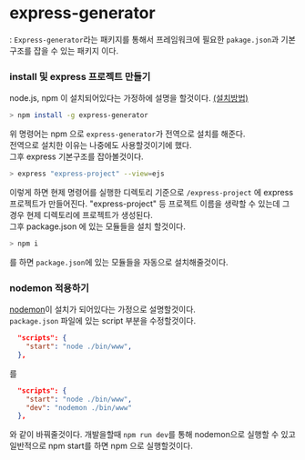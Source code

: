 # express-generator
: `Express-generator`라는 패키지를 통해서 프레임워크에 필요한 `pakage.json`과 기본 구조를 잡을 수 있는 패키지 이다.
### install 및 express 프로젝트 만들기
node.js, npm 이 설치되어있다는 가정하에 설명을 할것이다. [(설치방법)](./how-to-install-nodejs.md)  
```bash
> npm install -g express-generator
```
위 명령어는 npm 으로 `express-generator`가 전역으로 설치를 해준다.  
전역으로 설치한 이유는 나중에도 사용할것이기에 했다.  
그후 express 기본구조를 잡아볼것이다.
```bash
> express "express-project" --view=ejs
```
이렇게 하면 현제 명령어를 실행한 디렉토리 기준으로 `/express-project` 에 express 프로젝트가 만들어진다.
"express-project" 등 프로젝트 이름을 생략할 수 있는데 그 경우 현제 디렉토리에 프로젝트가 생성된다.  
그후 package.json 에 있는 모듈들을 설치 할것이다.
```bash
> npm i
```
를 하면 `package.json`에 있는 모듈들을 자동으로 설치해줄것이다.
### nodemon 적용하기
[nodemon](./how-to-install-nodejs.md)이 설치가 되어있다는 가정으로 설명할것이다.  
<code>package.json</code> 파일에 있는 script 부분을 수정할것이다.
```json
  "scripts": {
    "start": "node ./bin/www",
  },
```
를 
```json
  "scripts": {
    "start": "node ./bin/www",
    "dev": "nodemon ./bin/www"
  },
```
와 같이 바꿔줄것이다. 개발을할때 <code>npm run dev</code>를 통해 nodemon으로 실행할 수 있고  
일반적으로 npm start를 하면 npm 으로 실행할것이다.